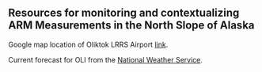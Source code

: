 Resources for monitoring and contextualizing ARM Measurements in the North Slope of Alaska 
------------------------------------------------------------------------------------------

Google map location of Oliktok LRRS Airport
[link](https://www.google.com/maps/place/Oliktok+LRRS+Airport/@70.4994444,-149.8794444,10z/data=!4m5!3m4!1s0x0:0x2c6b18d59978b4c3!8m2!3d70.4994444!4d-149.8794444
"OLI").

Current forecast for OLI from the [National Weather Service](http://forecast.weather.gov/MapClick.php?lon=-149.85509287064073&lat=70.48565530928585#.V08o62YTK74 "click for forecast").


